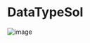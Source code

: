 # DataTypeSol
![image](https://github.com/itachi2003/DataTypeSol/assets/70573427/63801514-b276-4ff8-90b0-c77c11590487)
